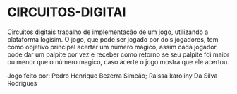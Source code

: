 # CIRCUITOS-DIGITAl
Circuitos digitais 
trabalho de implementação de um jogo, utilizando a plataforma logisim.
O jogo, que pode ser jogado por dois jogadores, tem como objetivo principal acertar um número mágico, assim cada jogador pode dar um palpite por vez e receber como retorno se seu palpite foi maior ou menor que o número magico, caso acerte o jogo mostra que ele acertou.

Jogo feito por:
Pedro Henrique Bezerra Simeão;
Raissa karoliny Da Silva Rodrigues
